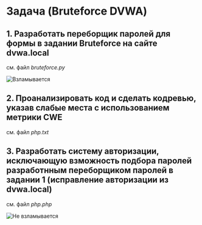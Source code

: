 # Задача (Bruteforce DVWA)
## 1. Разработать переборщик паролей для формы в задании Bruteforce на сайте dvwa.local
см. файл *bruteforce.py*

![Взламывается](https://github.com/Din0saur0s/SDL/assets/70744702/db41f4ed-b88c-4cd9-b13a-322678a249a5)
## 2. Проанализировать код и сделать кодревью, указав слабые места с использованием метрики CWE
см. файл *php.txt*
## 3. Разработать систему авторизации, исключающую взможность подбора паролей разработнным переборщиком паролей в задании 1 (исправление авторизации из dvwa.local)
см. файл *php.php*

![Не взламывается](https://github.com/Din0saur0s/SDL/assets/70744702/aceaeaf1-a6b0-47e6-bcfa-e02640b092b1)
